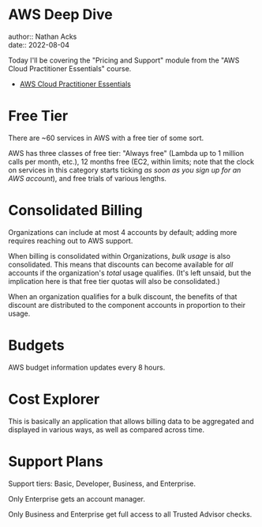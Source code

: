 # AWS Deep Dive

author:: Nathan Acks  
date:: 2022-08-04

Today I'll be covering the "Pricing and Support" module from the "AWS Cloud Practitioner Essentials" course.

* [AWS Cloud Practitioner Essentials](https://www.aws.training/learningobject/curriculum?id=27076)

# Free Tier

There are ~60 services in AWS with a free tier of some sort.

AWS has three classes of free tier: "Always free" (Lambda up to 1 million calls per month, etc.), 12 months free (EC2, within limits; note that the clock on services in this category starts ticking *as soon as you sign up for an AWS account*), and free trials of various lengths.

# Consolidated Billing

Organizations can include at most 4 accounts by default; adding more requires reaching out to AWS support.

When billing is consolidated within Organizations, *bulk usage* is also consolidated. This means that discounts can become available for *all* accounts if the organization's *total* usage qualifies. (It's left unsaid, but the implication here is that free tier quotas will also be consolidated.)

When an organization qualifies for a bulk discount, the benefits of that discount are distributed to the component accounts in proportion to their usage.

# Budgets

AWS budget information updates every 8 hours.

# Cost Explorer

This is basically an application that allows billing data to be aggregated and displayed in various ways, as well as compared across time.

# Support Plans

Support tiers: Basic, Developer, Business, and Enterprise.

Only Enterprise gets an account manager.

Only Business and Enterprise get full access to all Trusted Advisor checks.
